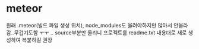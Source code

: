 # meteor
원래 .meteor(빌드 파일 생성 위치), node_modules도 올려야하지만 많아서 안올라감..무겁기도함 ㅜㅜ ..
source부분만 올리니 프로젝트를 readme.txt 내용대로 새로 생성하여 복붙하길 권장
